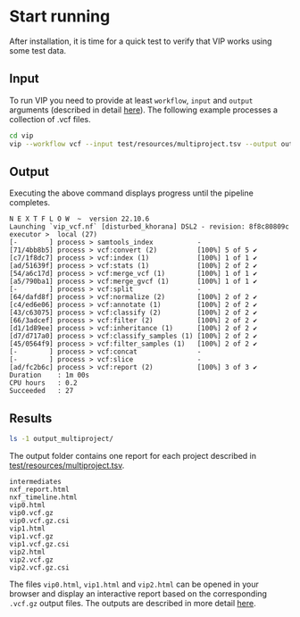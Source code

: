 # Start running
After installation, it is time for a quick test to verify that VIP works using some test data.

## Input
To run VIP you need to provide at least `workflow`, `input` and `output` arguments (described in detail [here](../usage/command-line-options.md)). The following example processes a collection of .vcf files. 
```bash
cd vip
vip --workflow vcf --input test/resources/multiproject.tsv --output output_multiproject 
```
## Output
Executing the above command displays progress until the pipeline completes. 
```
N E X T F L O W  ~  version 22.10.6
Launching `vip_vcf.nf` [disturbed_khorana] DSL2 - revision: 8f8c80809c
executor >  local (27)
[-        ] process > samtools_index           -
[71/4bb8b5] process > vcf:convert (2)          [100%] 5 of 5 ✔
[c7/1f8dc7] process > vcf:index (1)            [100%] 1 of 1 ✔
[ad/51639f] process > vcf:stats (1)            [100%] 2 of 2 ✔
[54/a6c17d] process > vcf:merge_vcf (1)        [100%] 1 of 1 ✔
[a5/790ba1] process > vcf:merge_gvcf (1)       [100%] 1 of 1 ✔
[-        ] process > vcf:split                -
[64/dafd8f] process > vcf:normalize (2)        [100%] 2 of 2 ✔
[c4/ed6e06] process > vcf:annotate (1)         [100%] 2 of 2 ✔
[43/c63075] process > vcf:classify (2)         [100%] 2 of 2 ✔
[66/3adcef] process > vcf:filter (2)           [100%] 2 of 2 ✔
[d1/1d89ee] process > vcf:inheritance (1)      [100%] 2 of 2 ✔
[d7/d717a0] process > vcf:classify_samples (1) [100%] 2 of 2 ✔
[45/0564f9] process > vcf:filter_samples (1)   [100%] 2 of 2 ✔
[-        ] process > vcf:concat               -
[-        ] process > vcf:slice                -
[ad/fc2b6c] process > vcf:report (2)           [100%] 3 of 3 ✔
Duration    : 1m 00s
CPU hours   : 0.2
Succeeded   : 27
```
## Results
```bash
ls -1 output_multiproject/
```
The output folder contains one report for each project described in [test/resources/multiproject.tsv](https://github.com/molgenis/vip/blob/main/test/resources/multiproject.tsv). 
```
intermediates
nxf_report.html
nxf_timeline.html
vip0.html
vip0.vcf.gz
vip0.vcf.gz.csi
vip1.html
vip1.vcf.gz
vip1.vcf.gz.csi
vip2.html
vip2.vcf.gz
vip2.vcf.gz.csi
```

The files `vip0.html`, `vip1.html` and `vip2.html` can be opened in your browser and display an interactive report based on the corresponding `.vcf.gz` output files.
The outputs are described in more detail [here](../usage/command-line-options.md).